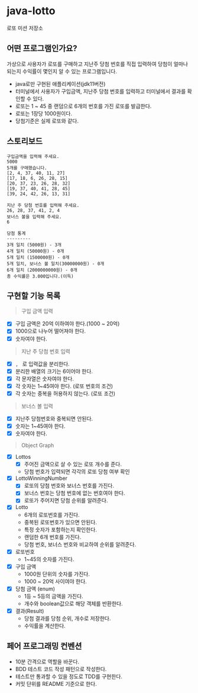 # java-lotto

로또 미션 저장소

## 어떤 프로그램인가요?

가상으로 사용자가 로또를 구매하고 지난주 당첨 번호를 직접 입력하여 당첨이 얼마나 되는지 수익률이 몇인지 알 수 있는
프로그램입니다.
- java로만 구현된 애플리케이션(jdk11버전)
- 터미널에서 사용자가 구입금액, 지난주 당첨 번호를 입력하고 터미널에서 결과를 확인할 수 있다.
- 로또는 1 ~ 45 중 랜덤으로 6개의 번호를 가진 로또를 발급한다.
- 로또는 1장당 1000원이다.
- 당첨기준은 실제 로또와 같다.

## 스토리보드

```text
구입금액을 입력해 주세요.
5000
5개를 구매했습니다.
[2, 4, 37, 40, 11, 27]
[17, 18, 6, 26, 28, 15]
[20, 37, 23, 26, 28, 32]
[19, 37, 40, 41, 28, 45]
[39, 24, 42, 26, 13, 31]

지난 주 당첨 번호를 입력해 주세요.
26, 28, 37, 41, 2, 4
보너스 볼을 입력해 주세요.
6

당첨 통계
---------
3개 일치 (5000원) - 3개
4개 일치 (50000원) - 0개
5개 일치 (1500000원) - 0개
5개 일치, 보너스 볼 일치(30000000원) - 0개
6개 일치 (2000000000원) - 0개
총 수익률은 3.000입니다.(이득)

```


## 구현할 기능 목록

> 구입 금액 입력

- [x] 구입 금액은 20억 이하여야 한다.(1000 ~ 20억)
- [x] 1000으로 나누어 떨어져야 한다.
- [x] 숫자여야 한다.

> 지난 주 당첨 번호 입력

- [x] `, ` 로 입력값을 분리한다.
- [x] 분리한 배열의 크기는 6이어야 한다.
- [x] 각 문자열은 숫자여야 한다.
- [x] 각 숫자는 1~45여야 한다. (로또 번호의 조건)
- [x] 각 숫자는 중복을 허용하지 않는다. (로또 조건)

> 보너스 볼 입력

- [x] 지난주 당첨번호와 중복되면 안된다.
- [x] 숫자는 1~45여야 한다.
- [x] 숫자여야 한다.

> Object Graph

- [x] Lottos
    - [x] 주어진 금액으로 살 수 있는 로또 개수를 준다.
    - 당첨 번호가 입력되면 각각의 로또 당첨 여부 확인
- [x] LottoWinningNumber
  - [x] 로또의 당첨 번호와 보너스 번호를 가진다.
  - [x] 보너스 번호는 당첨 번호에 없는 번호여야 한다.
  - [x] 로또가 주어지면 당첨 순위를 알려준다.
- [x] Lotto
    - 6개의 로또번호를 가진다.
    - 중복된 로또번호가 있으면 안된다.
    - 특정 숫자가 포함하는지 확인한다.
    - 랜덤한 6개 번호를 가진다.
    - 당첨 번호, 보너스 번호와 비교하여 순위를 알려준다.
- [x] 로또번호
    - 1~45의 숫자를 가진다.
- [x] 구입 금액
    - 1000원 단위의 숫자를 가진다.
    - 1000 ~ 20억 사이여야 한다.
- [x] 당첨 금액 (enum)
    - 1등 ~ 5등의 금액을 가진다.
    - 개수와 boolean값으로 해당 객체를 반환한다.
- [x] 결과(Result)
    - 당첨 결과를 당첨 순위, 개수로 저장한다.
    - 수익률을 계산한다.

## 페어 프로그래밍 컨벤션

- 10분 간격으로 역할을 바꾼다.
- BDD 테스트 코드 작성 패턴으로 작성한다.
- 테스트만 통과할 수 있을 정도로 TDD를 구현한다.
- 커밋 단위를 README 기준으로 한다.
